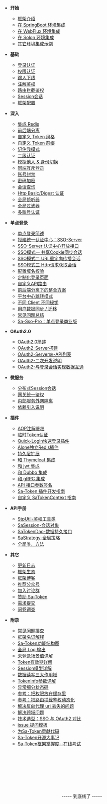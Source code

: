 <!-- 这是目录树文件 -->

- **开始**
	- [框架介绍](/)
	- [在 SpringBoot 环境集成](/start/example) 	
	- [在 WebFlux 环境集成](/start/webflux-example) 	
	- [在 Solon 环境集成](/start/solon-example) 	
	- [其它环境集成示例](/start/download)


- **基础**
	- [登录认证](/use/login-auth) 
	- [权限认证](/use/jur-auth) 
	- [踢人下线](/use/kick) 
	- [注解鉴权](/use/at-check) 
	- [路由拦截鉴权](/use/route-check) 
	- [Session会话](/use/session) 
	- [框架配置](/use/config) 

- **深入**
	- [集成 Redis](/up/integ-redis)
	- [前后端分离](/up/not-cookie) 
	- [自定义 Token 风格](/up/token-style) 
	- [自定义 Token 前缀](/up/token-prefix) 
	- [记住我模式](/up/remember-me)
	- [二级认证](/up/safe-auth) 
	- [模拟他人 & 身份切换](/up/mock-person) 
	- [同端互斥登录](/up/mutex-login) 
	- [账号封禁](/up/disable) 
	- [密码加密](/up/password-secure) 
	- [会话查询](/up/search-session) 
	- [Http Basic/Digest 认证](/up/basic-auth) 
	- [全局侦听器](/up/global-listener) 
	- [全局过滤器](/up/global-filter) 
	- [多账号认证](/up/many-account) 

- **单点登录**
	- [单点登录简述](/sso/readme)
	- [搭建统一认证中心：SSO-Server](/sso/sso-server)
	- [SSO-Server 认证中心开放接口](/sso/sso-apidoc)
	- [SSO模式一 共享Cookie同步会话](/sso/sso-type1)
	- [SSO模式二 URL重定向传播会话](/sso/sso-type2)
	- [SSO模式三 Http请求获取会话](/sso/sso-type3)
	- [配置域名校验](/sso/sso-check-domain)
	- [定制化登录页面](/sso/sso-custom-login)
	- [自定义API路由](/sso/sso-custom-api)
	- [前后端分离下的整合方案](/sso/sso-h5)
	- [平台中心跳转模式](/sso/sso-home-jump)
	- [不同 Client 不同秘钥](/sso/sso-diff-key)
	- [用户数据同步 / 迁移](/sso/user-data-sync)
	- [常见问题总结](/sso/sso-questions)
	- [Sa-Sso-Pro：单点登录商业版](/sso/sso-pro)

- **OAuth2.0**
	- [OAuth2.0简述](/oauth2/readme)
	- [OAuth2-Server搭建](/oauth2/oauth2-server)
	- [OAuth2-Server端-API列表](/oauth2/oauth2-api)
	- [OAuth2-二次开发说明](/oauth2/oauth2-dev)
	- [OAuth2-与登录会话实现数据互通](/oauth2/oauth2-interworking)

- **微服务**
	- [分布式Session会话](/micro/dcs-session)
	- [网关统一鉴权](/micro/gateway-auth)
	- [内部服务外网隔离](/micro/same-token)
	- [依赖引入说明](/micro/import-intro)

- **插件**
	- [AOP注解鉴权](/plugin/aop-at)
	- [临时Token认证](/plugin/temp-token)
	- [Quick-Login快速登录插件](/plugin/quick-login)
	- [Alone独立Redis插件](/plugin/alone-redis)
	- [持久层扩展](/plugin/dao-extend)
	- [和 Thymeleaf 集成](/plugin/thymeleaf-extend)
	- [和 jwt 集成](/plugin/jwt-extend)
	- [和 Dubbo 集成](/plugin/dubbo-extend)
	- [和 gRPC 集成](/plugin/grpc-extend)
	- [API 接口参数签名](/plugin/api-sign)
	- [Sa-Token 插件开发指南](/fun/plugin-dev)
	- [自定义 SaTokenContext 指南](/fun/sa-token-context)

- **API手册**
	- [StpUtil-鉴权工具类](/api/stp-util)
	- [SaSession-会话对象](/api/sa-session)
	- [SaTokenDao-数据持久接口](/api/sa-token-dao)
	- [SaStrategy-全局策略](/api/sa-strategy)
	- [全局类、方法](/more/common-action) 


- **其它**
	- [更新日志](/more/update-log) 
	- [框架生态](/more/link) 
	- [框架博客](/more/blog) 
	- [推荐公众号](/more/tj-gzh) 
	- [加入讨论群](/more/join-group) 
	- [赞助 Sa-Token](/more/sa-token-donate)
	- [需求提交](/more/demand-commit) 
	- [问卷调查](/more/wenjuan) 

- **附录**
	- [常见问题排查](/more/common-questions)  
	- [框架名词解释](/more/noun-intro)  
	- [Sa-Token功能结构图](/fun/auth-flow)
	- [全局 Log 输出](/fun/log) 
	- [未登录场景值详解](/fun/not-login-scene)
	- [Token有效期详解](/fun/token-timeout)
	- [Session模型详解](/fun/session-model)
	- [数据读写三大作用域](/fun/three-scope)  
	- [TokenInfo参数详解](/fun/token-info)
	- [异常细分状态码](/fun/exception-code)
	- [参考：把权限放在缓存里](/fun/jur-cache)
	- [参考：把路由拦截鉴权动态化](/fun/dynamic-router-check)
	- [解决反向代理 uri 丢失的问题](/fun/curr-domain)
	- [解决跨域问题](/fun/cors-filter)
	- [技术选型：SSO 与 OAuth2 对比](/fun/sso-vs-oauth2)
	<!-- - [框架源码所有技术栈](/fun/tech-stack) -->
	- [issue 提问模板](/fun/issue-template)
	- [为Sa-Token贡献代码](/fun/git-pr)
	- [Sa-Token开源大事记](/fun/timeline)
	- [Sa-Token框架掌握度--在线考试](/fun/sa-token-test)
	


<br/><br/><br/><br/><br/><br/><br/>
<p style="text-align: center;">----- 到底线了 -----</p>